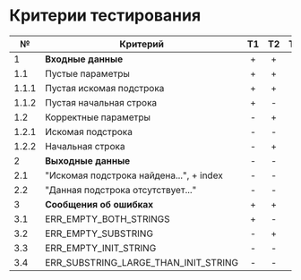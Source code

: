# Критерии тестирования


| №     | Критерий                                | Т1 | Т2 | Т3 | Т4 | Т5 | Т6 | Т7 | Т8 | Т9 |
|-------|-----------------------------------------|:--:|:--:|:--:|:--:|:--:|:--:|:--:|:--:|:--:|
| 1     | **Входные данные**                      | +  | +  | +  | +  | +  | +  | +  | +  | +  |
| 1.1   | Пустые параметры                        | +  | +  | +  | -  | -  | -  | -  | -  | -  |
| 1.1.1 | Пустая искомая подстрока                | +  | +  | -  | -  | -  | -  | -  | -  | -  |
| 1.1.2 | Пустая начальная строка                 | +  | -  | +  | -  | -  | -  | -  | -  | -  |
| 1.2   | Корректные параметры                    | -  | +  | +  | +  | +  | +  | +  | +  | +  |
| 1.2.1 | Искомая подстрока                       | -  | -  | +  | +  | +  | +  | +  | +  | +  |
| 1.2.2 | Начальная строка                        | -  | +  | -  | +  | +  | +  | +  | +  | +  |
| 2     | **Выходные данные**                     | -  | -  | -  | -  | +  | +  | +  | +  | +  |
| 2.1   | "Искомая подстрока найдена...", + index | -  | -  | -  | -  | -  | -  | +  | +  | +  |
| 2.2   | "Данная подстрока отсутствует..."       | -  | -  | -  | -  | +  | +  | -  | -  | -  |
| 3     | **Сообщения об ошибках**                | +  | +  | +  | +  | -  | -  | -  | -  | -  |
| 3.1   | ERR_EMPTY_BOTH_STRINGS                  | +  | -  | -  | -  | -  | -  | -  | -  | -  |
| 3.2   | ERR_EMPTY_SUBSTRING                     | -  | +  | -  | -  | -  | -  | -  | -  | -  |
| 3.3   | ERR_EMPTY_INIT_STRING                   | -  | -  | +  | -  | -  | -  | -  | -  | -  |
| 3.4   | ERR_SUBSTRING_LARGE_THAN_INIT_STRING    | -  | -  | -  | +  | -  | -  | -  | -  | -  |
